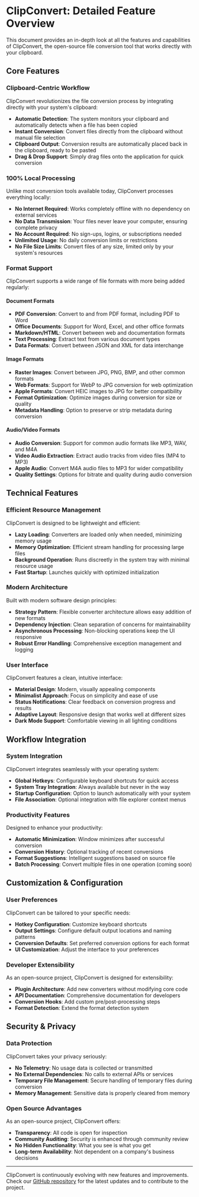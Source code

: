 # ClipConvert: Detailed Feature Overview

This document provides an in-depth look at all the features and capabilities of ClipConvert, the open-source file conversion tool that works directly with your clipboard.

## Core Features

### Clipboard-Centric Workflow

ClipConvert revolutionizes the file conversion process by integrating directly with your system's clipboard:

- **Automatic Detection**: The system monitors your clipboard and automatically detects when a file has been copied
- **Instant Conversion**: Convert files directly from the clipboard without manual file selection
- **Clipboard Output**: Conversion results are automatically placed back in the clipboard, ready to be pasted
- **Drag & Drop Support**: Simply drag files onto the application for quick conversion

### 100% Local Processing

Unlike most conversion tools available today, ClipConvert processes everything locally:

- **No Internet Required**: Works completely offline with no dependency on external services
- **No Data Transmission**: Your files never leave your computer, ensuring complete privacy
- **No Account Required**: No sign-ups, logins, or subscriptions needed
- **Unlimited Usage**: No daily conversion limits or restrictions
- **No File Size Limits**: Convert files of any size, limited only by your system's resources

### Format Support

ClipConvert supports a wide range of file formats with more being added regularly:

#### Document Formats
- **PDF Conversion**: Convert to and from PDF format, including PDF to Word
- **Office Documents**: Support for Word, Excel, and other office formats
- **Markdown/HTML**: Convert between web and documentation formats
- **Text Processing**: Extract text from various document types
- **Data Formats**: Convert between JSON and XML for data interchange

#### Image Formats
- **Raster Images**: Convert between JPG, PNG, BMP, and other common formats
- **Web Formats**: Support for WebP to JPG conversion for web optimization
- **Apple Formats**: Convert HEIC images to JPG for better compatibility
- **Format Optimization**: Optimize images during conversion for size or quality
- **Metadata Handling**: Option to preserve or strip metadata during conversion

#### Audio/Video Formats
- **Audio Conversion**: Support for common audio formats like MP3, WAV, and M4A
- **Video Audio Extraction**: Extract audio tracks from video files (MP4 to MP3)
- **Apple Audio**: Convert M4A audio files to MP3 for wider compatibility
- **Quality Settings**: Options for bitrate and quality during audio conversion

## Technical Features

### Efficient Resource Management

ClipConvert is designed to be lightweight and efficient:

- **Lazy Loading**: Converters are loaded only when needed, minimizing memory usage
- **Memory Optimization**: Efficient stream handling for processing large files
- **Background Operation**: Runs discreetly in the system tray with minimal resource usage
- **Fast Startup**: Launches quickly with optimized initialization

### Modern Architecture

Built with modern software design principles:

- **Strategy Pattern**: Flexible converter architecture allows easy addition of new formats
- **Dependency Injection**: Clean separation of concerns for maintainability
- **Asynchronous Processing**: Non-blocking operations keep the UI responsive
- **Robust Error Handling**: Comprehensive exception management and logging

### User Interface

ClipConvert features a clean, intuitive interface:

- **Material Design**: Modern, visually appealing components
- **Minimalist Approach**: Focus on simplicity and ease of use
- **Status Notifications**: Clear feedback on conversion progress and results
- **Adaptive Layout**: Responsive design that works well at different sizes
- **Dark Mode Support**: Comfortable viewing in all lighting conditions

## Workflow Integration

### System Integration

ClipConvert integrates seamlessly with your operating system:

- **Global Hotkeys**: Configurable keyboard shortcuts for quick access
- **System Tray Integration**: Always available but never in the way
- **Startup Configuration**: Option to launch automatically with your system
- **File Association**: Optional integration with file explorer context menus

### Productivity Features

Designed to enhance your productivity:

- **Automatic Minimization**: Window minimizes after successful conversion
- **Conversion History**: Optional tracking of recent conversions
- **Format Suggestions**: Intelligent suggestions based on source file
- **Batch Processing**: Convert multiple files in one operation (coming soon)

## Customization & Configuration

### User Preferences

ClipConvert can be tailored to your specific needs:

- **Hotkey Configuration**: Customize keyboard shortcuts
- **Output Settings**: Configure default output locations and naming patterns
- **Conversion Defaults**: Set preferred conversion options for each format
- **UI Customization**: Adjust the interface to your preferences

### Developer Extensibility

As an open-source project, ClipConvert is designed for extensibility:

- **Plugin Architecture**: Add new converters without modifying core code
- **API Documentation**: Comprehensive documentation for developers
- **Conversion Hooks**: Add custom pre/post-processing steps
- **Format Detection**: Extend the format detection system

## Security & Privacy

### Data Protection

ClipConvert takes your privacy seriously:

- **No Telemetry**: No usage data is collected or transmitted
- **No External Dependencies**: No calls to external APIs or services
- **Temporary File Management**: Secure handling of temporary files during conversion
- **Memory Management**: Sensitive data is properly cleared from memory

### Open Source Advantages

As an open-source project, ClipConvert offers:

- **Transparency**: All code is open for inspection
- **Community Auditing**: Security is enhanced through community review
- **No Hidden Functionality**: What you see is what you get
- **Long-term Availability**: Not dependent on a company's business decisions

---

ClipConvert is continuously evolving with new features and improvements. Check our [GitHub repository](https://github.com/FourTwentyDev/ClipConvert) for the latest updates and to contribute to the project.
